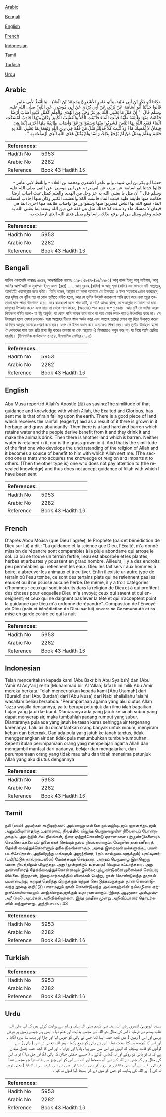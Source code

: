 [Arabic](#arabic)

[Bengali](#bengali)

[English](#english)

[French](#french)

[Indonesian](#indonesian)

[Tamil](#tamil)

[Turkish](#turkish)

[Urdu](#urdu)

## Arabic


<div dir="rtl" lang="ar" style={{fontSize:'larger',backgroundColor:'#f8f9fa',padding:20}}>
حَدَّثَنَا أَبُو بَكْرِ بْنُ أَبِي شَيْبَةَ، وَأَبُو عَامِرٍ الأَشْعَرِيُّ وَمُحَمَّدُ بْنُ الْعَلاَءِ - وَاللَّفْظُ لأَبِي عَامِرٍ - قَالُوا حَدَّثَنَا أَبُو أُسَامَةَ، عَنْ بُرَيْدٍ، عَنْ أَبِي بُرْدَةَ، عَنْ أَبِي مُوسَى، عَنِ النَّبِيِّ صلى الله عليه وسلم قَالَ ‏ "‏ إِنَّ مَثَلَ مَا بَعَثَنِي اللَّهُ بِهِ عَزَّ وَجَلَّ مِنَ الْهُدَى وَالْعِلْمِ كَمَثَلِ غَيْثٍ أَصَابَ أَرْضًا فَكَانَتْ مِنْهَا طَائِفَةٌ طَيِّبَةٌ قَبِلَتِ الْمَاءَ فَأَنْبَتَتِ الْكَلأَ وَالْعُشْبَ الْكَثِيرَ وَكَانَ مِنْهَا أَجَادِبُ أَمْسَكَتِ الْمَاءَ فَنَفَعَ اللَّهُ بِهَا النَّاسَ فَشَرِبُوا مِنْهَا وَسَقَوْا وَرَعَوْا وَأَصَابَ طَائِفَةً مِنْهَا أُخْرَى إِنَّمَا هِيَ قِيعَانٌ لاَ تُمْسِكُ مَاءً وَلاَ تُنْبِتُ كَلأً فَذَلِكَ مَثَلُ مَنْ فَقُهَ فِي دِينِ اللَّهِ وَنَفَعَهُ بِمَا بَعَثَنِي اللَّهُ بِهِ فَعَلِمَ وَعَلَّمَ وَمَثَلُ مَنْ لَمْ يَرْفَعْ بِذَلِكَ رَأْسًا وَلَمْ يَقْبَلْ هُدَى اللَّهِ الَّذِي أُرْسِلْتُ بِهِ ‏"‏ ‏.‏
</div>
<div style={{backgroundColor:'#f8f9fa',padding:20, marginBottom: 10}}><table> <thead> <tr> <th>References:</th> <th></th> </tr> </thead> <tbody><tr><td>Hadith No</td><td>5953</td></tr><tr><td>Arabic No</td><td>2282</td></tr><tr><td>Reference</td><td>Book 43 Hadith 16</td></tr></tbody></table></div>


<div dir="rtl" lang="ar" style={{fontSize:'larger',backgroundColor:'#f8f9fa',padding:20}}>
حدثنا ابو بكر بن ابي شيبة، وابو عامر الاشعري ومحمد بن العلاء - واللفظ لابي عامر - قالوا حدثنا ابو اسامة، عن بريد، عن ابي بردة، عن ابي موسى، عن النبي صلى الله عليه وسلم قال " ان مثل ما بعثني الله به عز وجل من الهدى والعلم كمثل غيث اصاب ارضا فكانت منها طايفة طيبة قبلت الماء فانبتت الكلا والعشب الكثير وكان منها اجادب امسكت الماء فنفع الله بها الناس فشربوا منها وسقوا ورعوا واصاب طايفة منها اخرى انما هي قيعان لا تمسك ماء ولا تنبت كلا فذلك مثل من فقه في دين الله ونفعه بما بعثني الله به فعلم وعلم ومثل من لم يرفع بذلك راسا ولم يقبل هدى الله الذي ارسلت به
</div>
<div style={{backgroundColor:'#f8f9fa',padding:20, marginBottom: 10}}><table> <thead> <tr> <th>References:</th> <th></th> </tr> </thead> <tbody><tr><td>Hadith No</td><td>5953</td></tr><tr><td>Arabic No</td><td>2282</td></tr><tr><td>Reference</td><td>Book 43 Hadith 16</td></tr></tbody></table></div>

## Bengali


<div dir="ltr" lang="bn" style={{fontSize:'larger',backgroundColor:'#f8f9fa',padding:20}}>
হাদিস একাডেমি নাম্বারঃ ৫৮৪৭, আন্তর্জাতিক নাম্বারঃ ২২৮২ ৫৮৪৭-(১৫/২২৮২) আবূ বাকর ইবনু আবূ শাইবাহ, আবূ আমির আশ'আরী ও মুহাম্মাদ ইবনু আলা (রহঃ) ..... আবূ বুরদাহ (রাযিঃ) ও আবূ মূসা (রাযিঃ) এর সানাদে নবী সাল্লাল্লাহু আলাইহি ওয়াসাল্লাম হতে বর্ণিত। তিনি বলেন, আল্লাহ তা'আলা আমাকে যে হিদায়াত ও ইলম সহকারে প্রেরণ করেছেন; তার দৃষ্টান্ত সে বৃষ্টির মত যা কোন ভূমিতে বর্ষিত হলো, আর সে ভূমির উৎকৃষ্ট কতকাংশ পানি গ্রহণ করে এবং প্রচুর তরতাজা ঘাস-পাতা উৎপাদন করে। আর কতকাংশ হলো শক্ত মাটি, যা পানি আবদ্ধ রাখে, ফলে আল্লাহ তা'আলা তা দ্বারা মানুষের উপকার করেন এবং তারা তা থেকে পান করেন, (অন্যদের) পান করায় ও পশু চড়ায়। আর বৃষ্টি সে জমির আরও কিয়দংশ বর্ষিত হলো- যা উঁচু অনুর্বর, যা কোন পানি আবদ্ধ করে রাখে না আর কোন লতা-পাতাও উৎপাদিত করে না। সে উদাহরণ হলো সেসব লোকের- যারা আল্লাহর দীনের জ্ঞান অর্জন করে এবং আল্লাহ তাদের সেসব বস্তু দিয়ে উপকৃত করেন যা নিয়ে আল্লাহ আমাকে প্রেরণ করেছেন। ফলে সে ইলম অর্জন করে অন্যকেও শিক্ষা দেয়। আর তৃতীয় উদাহরণ হলো ঐ লোকদের যারা তার প্রতি মাথা উঁচু করেও তাকায় না এবং আল্লাহর ঐ হিদায়াতও কবুল করে না, যা নিয়ে আমি প্রেরিত হয়েছি। (ইসলামিক ফাউন্ডেশন ৫৭৫৪, ইসলামিক সেন্টার ৫৭৮৫)
</div>
<div style={{backgroundColor:'#f8f9fa',padding:20, marginBottom: 10}}><table> <thead> <tr> <th>References:</th> <th></th> </tr> </thead> <tbody><tr><td>Hadith No</td><td>5953</td></tr><tr><td>Arabic No</td><td>2282</td></tr><tr><td>Reference</td><td>Book 43 Hadith 16</td></tr></tbody></table></div>

## English


<div dir="ltr" lang="en" style={{fontSize:'larger',backgroundColor:'#f8f9fa',padding:20}}>
Abu Musa reported Allah's Apostle (ﷺ) as saying:The similitude of that guidance and knowledge with which Allah, the Exalted and Glorious, has sent me is that of rain falling upon the earth. There is a good piece of land which receives the rainfall (eagerly) and as a result of it there is grown in it herbage and grass abundantly. Then there is a land hard and barren which retains water and the people derive benefit from it and they drink it and make the animals drink. Then there is another land which is barren. Neither water is retained in it, nor is the grass grown in it. And that is the similitude of the first one who develops the understanding of the religion of Allah and it becomes a source of benefit to him with which Allah sent me. (The second one is that) who acquires the knowledge of religion and imparts it to others. (Then the other type is) one who does not pay attention to (the revealed knowledge) and thus does not accept guidance of Allah with which I have been sent
</div>
<div style={{backgroundColor:'#f8f9fa',padding:20, marginBottom: 10}}><table> <thead> <tr> <th>References:</th> <th></th> </tr> </thead> <tbody><tr><td>Hadith No</td><td>5953</td></tr><tr><td>Arabic No</td><td>2282</td></tr><tr><td>Reference</td><td>Book 43 Hadith 16</td></tr></tbody></table></div>

## French


<div dir="ltr" lang="fr" style={{fontSize:'larger',backgroundColor:'#f8f9fa',padding:20}}>
D'après Abou Moûsa (que Dieu l'agrée), le Prophète (paix et bénédiction de Dieu sur lui) a dit : "La guidance et la science que Dieu, l'Exalté, m'a donné mission de répandre sont comparables à la pluie abondante qui arrose le sol. Là où se trouve un terrain fertile, l'eau est absorbée et les plantes, herbes et arbustes y poussent en grand nombre. Ailleurs, il y a des endroits peu perméables qui retiennent les eaux. Dieu les fait servir aux hommes à boire, à abreuver les animaux et à cultiver. Enfin il existe un autre type de terrain où l'eau tombe, ce sont des terrains plats qui ne retiennent pas les eaux et où il ne pousse aucune herbe. De même, il y a trois catégories d'hommes : ceux qui sont instruits dans la religion de Dieu et à qui profitent des choses pour lesquelles Dieu m'a envoyé; ceux qui savent et qui enseignent; et ceux qui ne daignent pas lever la tête et qui n'acceptent point la guidance que Dieu m'a ordonné de répandre". Compassion de l'Envoyé de Dieu (paix et bénédiction de Dieu sur lui) envers sa Communauté et sa mise en garde contre ce qui la nuit
</div>
<div style={{backgroundColor:'#f8f9fa',padding:20, marginBottom: 10}}><table> <thead> <tr> <th>References:</th> <th></th> </tr> </thead> <tbody><tr><td>Hadith No</td><td>5953</td></tr><tr><td>Arabic No</td><td>2282</td></tr><tr><td>Reference</td><td>Book 43 Hadith 16</td></tr></tbody></table></div>

## Indonesian


<div dir="ltr" lang="id" style={{fontSize:'larger',backgroundColor:'#f8f9fa',padding:20}}>
Telah menceritakan kepada kami [Abu Bakr bin Abu Syaibah] dan [Abu 'Amir Al Asy'ari] serta [Muhammad bin Al 'Allaa] lafazh ini milik Abu Amir mereka berkata; Telah menceritakan kepada kami [Abu Usamah] dari [Buraid] dari [Abu Burdah] dari [Abu Musa] dari Nabi shallallahu 'alaihi wasallam beliau bersabda: "Perumpamaan agama yang aku diutus Allah 'azza wajalla dengannya, yaitu berupa petunjuk dan ilmu ialah bagaikan hujan yang jatuh ke bumi. Diantaranya ada yang jatuh ke tanah subur yang dapat menyerap air, maka tumbuhlah padang rumput yang subur. Diantaranya pula ada yang jatuh ke tanah keras sehingga air tergenang karenanya. Lalu air itu dimanfaatkan orang banyak untuk minum, menyiram kebun dan beternak. Dan ada pula yang jatuh ke tanah tandus, tidak menggenangkan air dan tidak pula menumbuhkan tumbuh-tumbuhan. Seperti itulah perumpamaan orang yang mempelajari agama Allah dan mengambil manfaat dari padanya, belajar dan mengajarkan, dan perumpamaan orang yang tidak mau tahu dan tidak menerima petunjuk Allah yang aku di utus dengannya
</div>
<div style={{backgroundColor:'#f8f9fa',padding:20, marginBottom: 10}}><table> <thead> <tr> <th>References:</th> <th></th> </tr> </thead> <tbody><tr><td>Hadith No</td><td>5953</td></tr><tr><td>Arabic No</td><td>2282</td></tr><tr><td>Reference</td><td>Book 43 Hadith 16</td></tr></tbody></table></div>

## Tamil


<div dir="ltr" lang="ta" style={{fontSize:'larger',backgroundColor:'#f8f9fa',padding:20}}>
நபி (ஸல்) அவர்கள் கூறினார்கள்: அல்லாஹ் என்னை நல்வழியுடனும் ஞானத்துடனும் அனுப்பியுள்ளதற்கு உதாரணம், நிலத்தில் விழுந்த பெருமழையின் நிலையைப் போன்றதாகும். அவற்றில் சில நிலங்கள், நீரை ஏற்றுக்கொண்டு ஏராளமான புற்பூண்டுகளையும் செடிகொடிகளையும் முளைக்கச் செய்யும் நல்ல நிலங்களாகும். வேறுசில தண்ணீரைத் தேக்கி வைத்துக்கொள்ளும் தரிசு நிலங்களாகும். அதை இறைவன் மக்களுக்குப் பயன்படச்செய்தான். அதிலிருந்து மக்களும் அருந்தினர்; (தம் கால்நடைகளுக்கும்) புகட்டினர்; (பயிரிட்டுக் கால்நடைகளை) மேய்க்கவும் செய்தனர். அந்தப் பெருமழை இன்னொரு வகை நிலத்திலும் விழுந்தது. அது (ஒன்றுக்கும் உதவாத) வெறும் கட்டாந்தரை. அது தண்ணீரைத் தேக்கிவைத்துக்கொள்ளவும் இல்லை; புற்பூண்டுகளை முளைக்கச் செய்யவுமில்லை. இதுதான், இறைமார்க்கத்தில் விளக்கம் பெற்று, நான் கொண்டுவந்த தூதால் பயனடைந்து, கற்றுத் தெரிந்து பிறருக்கும் கற்றுக் கொடுத்தவருக்கும், நான் கொண்டுவந்த தூதை ஏறிட்டுப் பாராமலும் நான் கொண்டுவந்த அல்லாஹ்வின் நல்வழியை ஏற்றுக்கொள்ளாமலும் வாழ்கின்றவனுக்கும் உதாரணமாகும். இதை அபூமூசா அல்அஷ்அரீ (ரலி) அவர்கள் அறிவிக்கிறார்கள். இந்த ஹதீஸ் மூன்று அறிவிப்பாளர் தொடர்களில் வந்துள்ளது. அத்தியாயம் : 43
</div>
<div style={{backgroundColor:'#f8f9fa',padding:20, marginBottom: 10}}><table> <thead> <tr> <th>References:</th> <th></th> </tr> </thead> <tbody><tr><td>Hadith No</td><td>5953</td></tr><tr><td>Arabic No</td><td>2282</td></tr><tr><td>Reference</td><td>Book 43 Hadith 16</td></tr></tbody></table></div>

## Turkish


<div dir="ltr" lang="tr" style={{fontSize:'larger',backgroundColor:'#f8f9fa',padding:20}}>

</div>
<div style={{backgroundColor:'#f8f9fa',padding:20, marginBottom: 10}}><table> <thead> <tr> <th>References:</th> <th></th> </tr> </thead> <tbody><tr><td>Hadith No</td><td>5953</td></tr><tr><td>Arabic No</td><td>2282</td></tr><tr><td>Reference</td><td>Book 43 Hadith 16</td></tr></tbody></table></div>

## Urdu


<div dir="rtl" lang="ur" style={{fontSize:'larger',backgroundColor:'#f8f9fa',padding:20}}>
سیدنا ابوموسیٰ اشعری رضی اللہ عنہ نبی کریم صلی اللہ علیہ وسلم سے روایت کرتے ہیں کہ آپ صلی اللہ علیہ وسلم نے فرمایا : اس کی مثال جو اللہ نے مجھے ہدایت اور علم دیا ، ایسی ہے جیسے زمین پر بارش برسی اور اس ( زمین ) میں کچھ حصہ ایسا تھا جس نے پانی کو چوس لیا اور چارا اور بہت سا سبزہ اگایا ۔ اور اس کا کچھ حصہ کڑا سخت تھا ، اس نے پانی کو جمع رکھا ، پھر اللہ تعالیٰ نے اس ( پانی ) سے لوگوں کو فائدہ پہنچایا کہ انہوں نے اس میں سے پیا ، پلایا اور چرایا ۔ اور اس کا کچھ حصہ چٹیل میدان ہے کہ نہ تو پانی کو روکے اور نہ گھاس اگائے ۔ ( جیسے چکنی چٹان کہ پانی لگا اور چل دیا ) تو یہ اس کی مثال ہے کہ جس نے اللہ کے دین کو سمجھا اور اللہ نے اس کو اس چیز سے فائدہ دیا جو مجھے عطا فرمائی ، اس نے آپ بھی جانا اور دوسروں کو بھی سکھایا اور جس نے اس طرف سر نہ اٹھایا ( یعنی توجہ نہ کی ) اور اللہ کی ہدایت کو جس کو میں دے کر بھیجا گیا قبول نہ کیا ۔
</div>
<div style={{backgroundColor:'#f8f9fa',padding:20, marginBottom: 10}}><table> <thead> <tr> <th>References:</th> <th></th> </tr> </thead> <tbody><tr><td>Hadith No</td><td>5953</td></tr><tr><td>Arabic No</td><td>2282</td></tr><tr><td>Reference</td><td>Book 43 Hadith 16</td></tr></tbody></table></div>